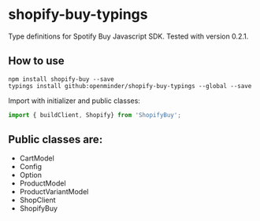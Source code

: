 # shopify-buy-typings
Type definitions for Spotify Buy Javascript SDK. Tested with version 0.2.1.

## How to use
``` shell
npm install shopify-buy --save
typings install github:openminder/shopify-buy-typings --global --save
```
Import with initializer and public classes:
``` typescript
import { buildClient, Shopify} from 'ShopifyBuy';
```
## Public classes are:
* CartModel
* Config
* Option
* ProductModel
* ProductVariantModel
* ShopClient
* ShopifyBuy
